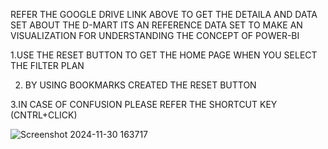 REFER THE GOOGLE DRIVE LINK ABOVE TO GET THE DETAILA AND DATA SET ABOUT THE D-MART
ITS AN REFERENCE DATA SET TO MAKE AN VISUALIZATION FOR UNDERSTANDING THE CONCEPT OF POWER-BI

1.USE THE RESET BUTTON TO GET THE HOME PAGE WHEN YOU SELECT THE FILTER PLAN

2. BY USING BOOKMARKS CREATED THE RESET BUTTON

3.IN CASE OF CONFUSION PLEASE REFER THE SHORTCUT KEY (CNTRL+CLICK)

![Screenshot 2024-11-30 163717](https://github.com/user-attachments/assets/00df3a18-6a11-4e40-a3cd-b038c3d387ab)
